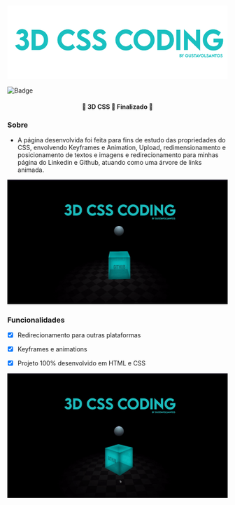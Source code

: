 ![logo](https://github.com/GustavoLSantos/3D-CSS/blob/main/1.png)

![Badge](https://img.shields.io/github/followers/GustavoLSantos?style=social"/)

<h4 align="center"> 
🧊 3D CSS 🚀 Finalizado 🧊
</h4>

### Sobre
 - A página desenvolvida foi feita para fins de estudo das propriedades do CSS, envolvendo Keyframes e Animation, Upload, redimensionamento e posicionamento de textos e imagens e redirecionamento para minhas página do Linkedin e Github, atuando como uma árvore de links animada.
 
<p align="center">
  <img src="https://github.com/GustavoLSantos/3D-CSS/blob/main/gif1.gif" />
</p>

### Funcionalidades

- [x] Redirecionamento para outras plataformas
- [x] Keyframes e animations
- [x] Projeto 100% desenvolvido em HTML e CSS


<p align="center">
  <img src="https://github.com/GustavoLSantos/3D-CSS/blob/main/gif2.gif" />
</p>

